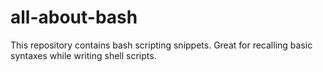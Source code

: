 # all-about-bash

This repository contains bash scripting snippets. Great for recalling basic syntaxes while writing shell scripts.
